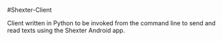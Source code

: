 #Shexter-Client

Client written in Python to be invoked from the command line to send and read texts using the Shexter Android app.
